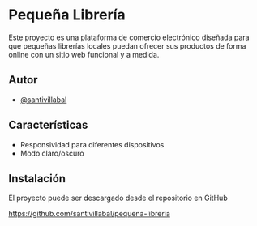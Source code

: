 
# Pequeña Librería

Este proyecto es una plataforma de comercio electrónico diseñada para que pequeñas librerías locales puedan ofrecer sus productos de forma online con un sitio web funcional y a medida.


## Autor

- [@santivillabal](https://www.github.com/santivillabal)


## Características

- Responsividad para diferentes dispositivos
- Modo claro/oscuro


## Instalación

El proyecto puede ser descargado desde el repositorio en GitHub

https://github.com/santivillabal/pequena-libreria
    